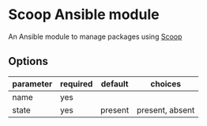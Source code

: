 # Scoop Ansible module

An Ansible module to manage packages using [Scoop](https://scoop.sh/)

## Options

| **parameter** | **required** | **default** | **choices**     |
|---------------|--------------|-------------|-----------------|
| name          | yes          |             |                 |
| state         | yes          | present     | present, absent |
